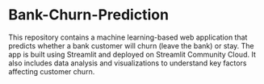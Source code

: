 # Bank-Churn-Prediction
This repository contains a machine learning-based web application that predicts whether a bank customer will churn (leave the bank) or stay. The app is built using Streamlit and deployed on Streamlit Community Cloud. It also includes data analysis and visualizations to understand key factors affecting customer churn.
